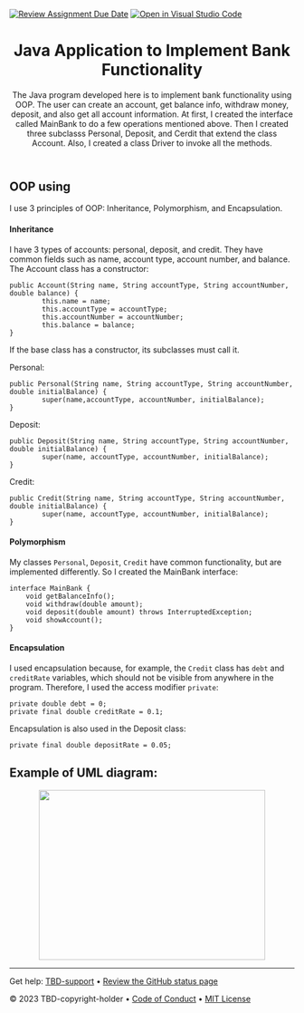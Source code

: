 [![Review Assignment Due Date](https://classroom.github.com/assets/deadline-readme-button-24ddc0f5d75046c5622901739e7c5dd533143b0c8e959d652212380cedb1ea36.svg)](https://classroom.github.com/a/UcJgT9T0)
[![Open in Visual Studio Code](https://classroom.github.com/assets/open-in-vscode-718a45dd9cf7e7f842a935f5ebbe5719a5e09af4491e668f4dbf3b35d5cca122.svg)](https://classroom.github.com/online_ide?assignment_repo_id=12366153&assignment_repo_type=AssignmentRepo)
<header>

# Java Application to Implement Bank Functionality

The Java program developed here is to implement bank functionality using OOP. The user can create an account, get balance info, withdraw money, deposit, and also get all account information. At first, I created the interface called MainBank to do a few operations mentioned above. Then I created three subclasss Personal, Deposit, and Cerdit that extend the class Account. Also, I created a class Driver to invoke all the methods.

</header>

## OOP using

I use 3 principles of OOP: Inheritance, Polymorphism, and Encapsulation.

#### Inheritance
I have 3 types of accounts: personal, deposit, and credit. They have common fields such as name, account type, account number, and balance. The Account class has a constructor:
```
public Account(String name, String accountType, String accountNumber, double balance) {
        this.name = name;
        this.accountType = accountType;
        this.accountNumber = accountNumber;
        this.balance = balance;
}
```
If the base class has a constructor, its subclasses must call it.

Personal:
```
public Personal(String name, String accountType, String accountNumber, double initialBalance) {
        super(name,accountType, accountNumber, initialBalance);
}
```
Deposit:
```
public Deposit(String name, String accountType, String accountNumber, double initialBalance) {
        super(name, accountType, accountNumber, initialBalance);
}
```
Credit:
```
public Credit(String name, String accountType, String accountNumber, double initialBalance) {
        super(name, accountType, accountNumber, initialBalance);
}
```

#### Polymorphism
My classes `Personal`, `Deposit`, `Credit` have common functionality, but are implemented differently. So I created the MainBank interface:
```
interface MainBank {
    void getBalanceInfo();
    void withdraw(double amount);
    void deposit(double amount) throws InterruptedException;
    void showAccount();
}
```

#### Encapsulation
I used encapsulation because, for example, the `Credit` class has `debt` and `creditRate` variables, which should not be visible from anywhere in the program. Therefore, I used the access modifier `private`:
```
private double debt = 0;
private final double creditRate = 0.1;
```
Encapsulation is also used in the Deposit class:
```
private final double depositRate = 0.05;
```

## Example of UML diagram:
<p align="center"><img align="center" src="https://github.com/dataproctech/long-term-project-java-MarkOmelyanenko-1/blob/main/uml.png?raw=true" height="300" width="400" /></p>

<footer>

---

Get help: [TBD-support](TBD-support-link) &bull; [Review the GitHub status page](https://www.githubstatus.com/)

&copy; 2023 TBD-copyright-holder &bull; [Code of Conduct](https://www.contributor-covenant.org/version/2/1/code_of_conduct/code_of_conduct.md) &bull; [MIT License](https://gh.io/mit)

</footer>
